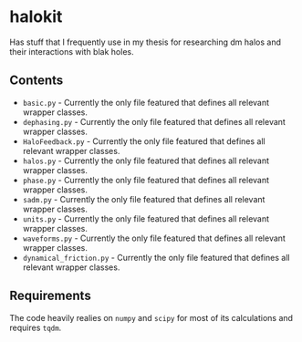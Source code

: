 # halokit

Has stuff that I frequently use in my thesis for researching dm halos and their interactions with blak holes.

## Contents

* `basic.py` - Currently the only file featured that defines all relevant wrapper classes.
* `dephasing.py` - Currently the only file featured that defines all relevant wrapper classes.
* `HaloFeedback.py` - Currently the only file featured that defines all relevant wrapper classes.
* `halos.py` - Currently the only file featured that defines all relevant wrapper classes.
* `phase.py` - Currently the only file featured that defines all relevant wrapper classes.
* `sadm.py` - Currently the only file featured that defines all relevant wrapper classes.
* `units.py` - Currently the only file featured that defines all relevant wrapper classes.
* `waveforms.py` - Currently the only file featured that defines all relevant wrapper classes.
* `dynamical_friction.py` - Currently the only file featured that defines all relevant wrapper classes.

## Requirements

The code heavily realies on `numpy` and `scipy` for most of its calculations and requires `tqdm`.